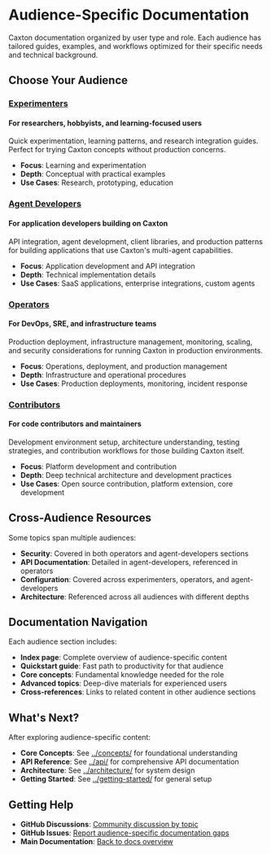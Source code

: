 # Audience-Specific Documentation

Caxton documentation organized by user type and role. Each audience has
tailored guides, examples, and workflows optimized for their specific needs
and technical background.

## Choose Your Audience

### [Experimenters](experimenters/)

#### For researchers, hobbyists, and learning-focused users

Quick experimentation, learning patterns, and research integration guides.
Perfect for trying Caxton concepts without production concerns.

- **Focus**: Learning and experimentation
- **Depth**: Conceptual with practical examples
- **Use Cases**: Research, prototyping, education

### [Agent Developers](agent-developers/)

#### For application developers building on Caxton

API integration, agent development, client libraries, and production patterns
for building applications that use Caxton's multi-agent capabilities.

- **Focus**: Application development and API integration
- **Depth**: Technical implementation details
- **Use Cases**: SaaS applications, enterprise integrations, custom agents

### [Operators](operators/)

#### For DevOps, SRE, and infrastructure teams

Production deployment, infrastructure management, monitoring, scaling, and
security considerations for running Caxton in production environments.

- **Focus**: Operations, deployment, and production management
- **Depth**: Infrastructure and operational procedures
- **Use Cases**: Production deployments, monitoring, incident response

### [Contributors](contributors/)

#### For code contributors and maintainers

Development environment setup, architecture understanding, testing strategies,
and contribution workflows for those building Caxton itself.

- **Focus**: Platform development and contribution
- **Depth**: Deep technical architecture and development practices
- **Use Cases**: Open source contribution, platform extension, core development

## Cross-Audience Resources

Some topics span multiple audiences:

- **Security**: Covered in both operators and agent-developers sections
- **API Documentation**: Detailed in agent-developers, referenced in operators
- **Configuration**: Covered across experimenters, operators, and agent-developers
- **Architecture**: Referenced across all audiences with different depths

## Documentation Navigation

Each audience section includes:

- **Index page**: Complete overview of audience-specific content
- **Quickstart guide**: Fast path to productivity for that audience
- **Core concepts**: Fundamental knowledge needed for the role
- **Advanced topics**: Deep-dive materials for experienced users
- **Cross-references**: Links to related content in other audience sections

## What's Next?

After exploring audience-specific content:

- **Core Concepts**: See [../concepts/](../concepts/) for foundational understanding
- **API Reference**: See [../api/](../api/) for comprehensive API documentation
- **Architecture**: See [../architecture/](../architecture/) for system design
- **Getting Started**: See [../getting-started/](../getting-started/) for
  general setup

## Getting Help

- **GitHub Discussions**: [Community discussion by topic](https://github.com/jwilger/caxton/discussions)
- **GitHub Issues**: [Report audience-specific documentation gaps](https://github.com/jwilger/caxton/issues)
- **Main Documentation**: [Back to docs overview](../README.md)
